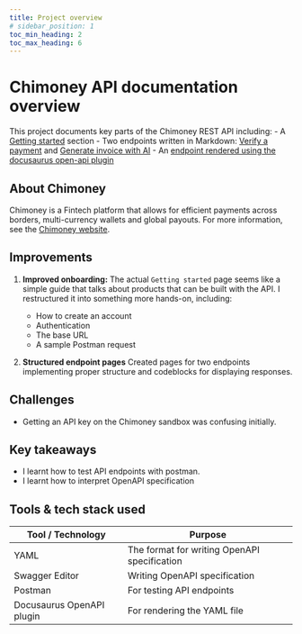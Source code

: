 ```yaml
---
title: Project overview
# sidebar_position: 1
toc_min_heading: 2
toc_max_heading: 6
---
```

# Chimoney API documentation overview
This project documents key parts of the Chimoney REST API including:
    - A [Getting started](./getting-started.md) section
    - Two endpoints written in Markdown: [Verify a payment](./reference/verify.md) and [Generate invoice with AI](./reference/generate-invoice.md)
    - An [endpoint rendered using the docusaurus open-api plugin](./api-reference/generates-an-invoice-based-on-provided-instructions.api.mdx)
    

## About Chimoney
Chimoney is a Fintech platform that allows for efficient payments across borders, multi-currency wallets and global payouts. For more information, see the [Chimoney website](https://chimoney.io).


## Improvements 
1. **Improved onboarding:** The actual `Getting started` page seems like a simple guide that talks about products that can be built with the API. I restructured it into something more hands-on, including:
    - How to create an account
    - Authentication
    - The base URL
    - A sample Postman request

2. **Structured endpoint pages** Created pages for two endpoints implementing proper structure and codeblocks for displaying responses. 


## Challenges
- Getting an API key on the Chimoney sandbox was confusing initially.


## Key takeaways
- I learnt how to test API endpoints with postman. 
- I learnt how to interpret OpenAPI specification

## Tools & tech stack used

| Tool / Technology | Purpose |
|-------------------|---------|
| YAML | The format for writing OpenAPI specification |
| Swagger Editor | Writing OpenAPI specification |
| Postman | For testing API endpoints |
| Docusaurus OpenAPI plugin | For rendering the YAML file |

